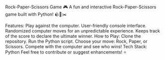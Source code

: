 Rock-Paper-Scissors Game 🎮
A fun and interactive Rock-Paper-Scissors game built with Python! 🪨📄✂️

Features:
Play against the computer.
User-friendly console interface.
Randomized computer moves for an unpredictable experience.
Keeps track of the score to declare the ultimate winner.
How to Play:
Clone the repository.
Run the Python script.
Choose your move: Rock, Paper, or Scissors.
Compete with the computer and see who wins!
Tech Stack:
Python
Feel free to contribute or suggest enhancements! ⭐